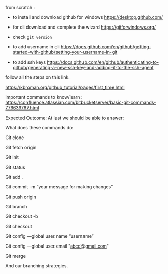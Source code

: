 from scratch :
 - to install and download github for windows  https://desktop.github.com/

 - for cli download and complete the wizard    https://gitforwindows.org/ 

 - check ``` git version ```

 - to add username in cli https://docs.github.com/en/github/getting-started-with-github/setting-your-username-in-git 

 - to add ssh keys https://docs.github.com/en/github/authenticating-to-github/generating-a-new-ssh-key-and-adding-it-to-the-ssh-agent   




follow all the steps on this link.

https://kbroman.org/github_tutorial/pages/first_time.html


important commands to know/learn : https://confluence.atlassian.com/bitbucketserver/basic-git-commands-776639767.html

Expected Outcome:
At last we should be able to answer:

What does these commands do:

Git clone

Git fetch origin

Git init

Git status

Git add .

Git commit -m “your message for making changes”

Git push origin

Git branch

Git checkout -b

Git checkout 

Git config —global user.name “username”

Git config —global user.email "abcd@gmail.com"

Git merge <branchname>

And our branching strategies.
